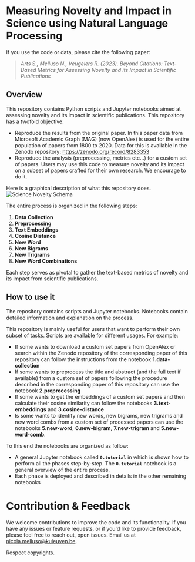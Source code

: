 # Measuring Novelty and Impact in Science using Natural Language Processing

If you use the code or data, please cite the following paper: 
 > *Arts S., Melluso N., Veugelers R. (2023). Beyond Citations: Text-Based Metrics for Assessing Novelty and its Impact in Scientific Publications*

## Overview

This repository contains Python scripts and Jupyter notebooks aimed at assessing novelty and its impact in scientific publications. This repository has a twofold objective:
- Reproduce the results from the original paper. In this paper data from Microsoft Academic Graph (MAG) (now OpenAlex) is used for the entire population of papers from 1800 to 2020. Data for this is available in the Zenodo repository: https://zenodo.org/record/8283353
- Reproduce the analysis (preprocessing, metrics etc...) for a custom set of papers. Users may use this code to measure novelty and its impact on a subset of papers crafted for their own research. We encourage to do it.


Here is a graphical description of what this repository does.
![Science Novelty Schema](https://github.com/nicolamelluso/science-novelty/blob/main/ScienceNovelty-schema.png)

The entire process is organized in the following steps:
1. **Data Collection**
2. **Preprocessing**
3. **Text Embeddings**
4. **Cosine Distance**
5. **New Word**
6. **New Bigrams**
7. **New Trigrams**
8. **New Word Combinations**

Each step serves as pivotal to gather the text-based metrics of novelty and its impact from scientific publications.

## How to use it

The repository contains scripts and Jupyter notebooks. Notebooks contain detailed information and explanation on the process.

This repository is mainly useful for users that want to perform their own subset of tasks. Scripts are available for different usages. For example:
- If some wants to download a custom set papers from OpenAlex or search within the Zenodo repository of the corresponding paper of this repository can follow the instructions from the notebook **1.data-collection**
- If some wants to preprocess the title and abstract (and the full text if available) from a custom set of papers following the procedure described in the corresponding paper of this repository can use the notebook **2.preprocessing**
- If some wants to get the embeddings of a custom set papers and then calculate their cosine similarity can follow the notebooks **3.text-embeddings** and **3.cosine-distance**
- Is some wants to identify new words, new bigrams, new trigrams and new word combs from a custom set of processed papers can use the notebooks **5.new-word**, **6.new-bigram**, **7.new-trigram** and **5.new-word-comb**.

To this end the notebooks are organized as follow:

- A general Jupyter notebook called **`0.tutorial`** in which is shown how to perform all the phases step-by-step. The **`0.tutorial`** notebook is a general overview of the entire process.
- Each phase is deployed and described in details in the other remaining notebooks


# Contribution & Feedback
We welcome contributions to improve the code and its functionality. If you have any issues or feature requests, or if you'd like to provide feedback, please feel free to reach out, open issues. Email us at nicola.melluso@kuleuven.be.

Respect copyrights.
